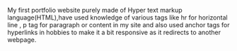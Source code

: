 My first  portfolio website purely made of Hyper text markup language(HTML),have used knowledge of various tags like hr for horizontal line , p tag for paragraph or content in my site and also used <a> anchor tags for hyperlinks in hobbies to make it a bit responsive as it redirects to another webpage.
